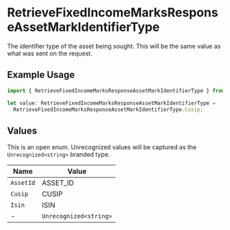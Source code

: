 # RetrieveFixedIncomeMarksResponseAssetMarkIdentifierType

The identifier type of the asset being sought. This will be the same value as what was sent on the request.

## Example Usage

```typescript
import { RetrieveFixedIncomeMarksResponseAssetMarkIdentifierType } from "@apexfintechsolutions/ascend-sdk/models/components";

let value: RetrieveFixedIncomeMarksResponseAssetMarkIdentifierType =
  RetrieveFixedIncomeMarksResponseAssetMarkIdentifierType.Cusip;
```

## Values

This is an open enum. Unrecognized values will be captured as the `Unrecognized<string>` branded type.

| Name                   | Value                  |
| ---------------------- | ---------------------- |
| `AssetId`              | ASSET_ID               |
| `Cusip`                | CUSIP                  |
| `Isin`                 | ISIN                   |
| -                      | `Unrecognized<string>` |